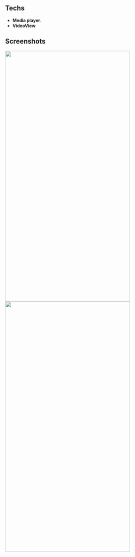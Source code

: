 
## Techs
* **Media player**.
* **VideoView**
## Screenshots


<img src="https://user-images.githubusercontent.com/79477855/148282924-7644ec1f-4bdb-43d8-9ae2-8ca6977a3140.jpg" width="400" height="800"> <img src="https://user-images.githubusercontent.com/79477855/148282978-5c5c62b8-cfd8-4926-8146-d23fa2b7f32e.jpg" width="400" height="800">
